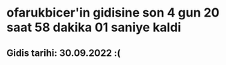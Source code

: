 # ofarukbicer'in gidisine son 4 gun 20 saat 58 dakika 01 saniye kaldi

## Gidis tarihi: 30.09.2022 :(